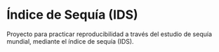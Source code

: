 # Índice de Sequía (IDS)
Proyecto para practicar reproducibilidad a través del estudio de sequía mundial, mediante el índice de sequía (IDS).
